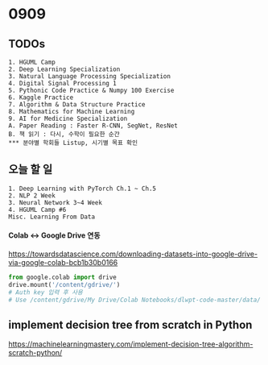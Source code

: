 # 0909
## TODOs
```
1. HGUML Camp
2. Deep Learning Specialization
3. Natural Language Processing Specialization
4. Digital Signal Processing 1
5. Pythonic Code Practice & Numpy 100 Exercise
6. Kaggle Practice
7. Algorithm & Data Structure Practice
8. Mathematics for Machine Learning
9. AI for Medicine Specialization
A. Paper Reading : Faster R-CNN, SegNet, ResNet
B. 책 읽기 : 다시, 수학이 필요한 순간
*** 분야별 학회들 Listup, 시기별 목표 확인
```

## 오늘 할 일
```
1. Deep Learning with PyTorch Ch.1 ~ Ch.5
2. NLP 2 Week
3. Neural Network 3~4 Week
4. HGUML Camp #6
Misc. Learning From Data
```

#### Colab <-> Google Drive 연동
https://towardsdatascience.com/downloading-datasets-into-google-drive-via-google-colab-bcb1b30b0166
```python
from google.colab import drive
drive.mount('/content/gdrive/')
# Auth key 입력 후 사용
# Use /content/gdrive/My Drive/Colab Notebooks/dlwpt-code-master/data/
```

## implement decision tree from scratch in Python
https://machinelearningmastery.com/implement-decision-tree-algorithm-scratch-python/

